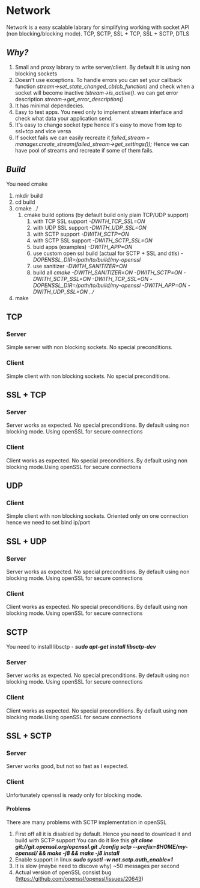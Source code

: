 # Network
Network is a easy scalable labrary for simplifying working with socket API (non blocking/blocking mode).
TCP, SCTP, SSL + TCP, SSL + SCTP, DTLS

## ***Why?***
1. Small and proxy labrary to write server/client. By default it is using non blocking sockets
2. Doesn't use exceptions. To handle errors you can set your callback function *stream->set_state_changed_cb(cb_function)* and check when a socket will become inactive *!stream->is_active()*. we can get error description *stream->get_error_description()*
3. It has minimal dependecies. 
4. Easy to test apps. You need only to implement stream interface and check what data your application send.
5. It's easy to change socket type hence it's easy to move from tcp to ssl+tcp and vice versa
6. If socket fails we can easily recreate it *failed_stream = manager.create_stream(failed_stream->get_settings());* Hence we can have pool of streams and recreate if some of them fails.


## ***Build***

You need cmake

1. mkdir build
2. cd build
3. cmake ../
   1. cmake build options (by default build only plain TCP/UDP support)
      1. with TCP SSL support *-DWITH_TCP_SSL=ON* 
      2. with UDP SSL support *-DWITH_UDP_SSL=ON* 
      3. with SCTP support *-DWITH_SCTP=ON*
      4. with SCTP SSL support *-DWITH_SCTP_SSL=ON*
      5. buid apps (examples) *-DWITH_APP=ON*
      6. use custom open ssl build (actual for SCTP + SSL and dtls) *-DOPENSSL_DIR=/path/to/build/my-openssl*
      7. use sanitizer *-DWITH_SANITIZER=ON*
      8. build all *cmake -DWITH_SANITIZER=ON -DWITH_SCTP=ON -DWITH_SCTP_SSL=ON -DWITH_TCP_SSL=ON -DOPENSSL_DIR=/path/to/build/my-openssl -DWITH_APP=ON -DWITH_UDP_SSL=ON ../*
4. make 

## TCP

### Server

Simple server with non blocking sockets. No special preconditions.

### Client

Simple client with non blocking sockets. No special preconditions.

## SSL + TCP

### Server

Server works as expected. No special preconditions. By default using non blocking mode. Using openSSL for secure connections

### Client

Client works as expected. No special preconditions. By default using non blocking mode.Using openSSL for secure connections

## UDP

### Client

Simple client with non blocking sockets. Oriented only on one connection hence we need to set bind ip/port

## SSL + UDP

### Server

Server works as expected. No special preconditions. By default using non blocking mode. Using openSSL for secure connections

### Client

Client works as expected. No special preconditions. By default using non blocking mode. Using openSSL for secure connections

## SCTP

You need to install libsctp - ***sudo apt-get install libsctp-dev***

### Server

Server works as expected. No special preconditions. By default using non blocking mode. Using openSSL for secure connections

### Client

Client works as expected. No special preconditions. By default using non blocking mode.Using openSSL for secure connections

## SSL + SCTP

### Server

Server works good, but not so fast as I expected.

### Client

Unfortunately openssl is ready only for blocking mode.

#### Problems

There are many problems with SCTP implementation in openSSL

1. First off all it is disabled by default. Hence you need to download it and build with SCTP support
You can do it like this 
***git clone git://git.openssl.org/openssl.git
./config sctp --prefix=$HOME/my-openssl/ && make -j8 && make -j8 install***
2. Enable support in linux ***sudo sysctl -w net.sctp.auth_enable=1***
3. It is slow (maybe need to discove why) ~50 messages per second
4. Actual version of openSSL consist bug (https://github.com/openssl/openssl/issues/20643)

